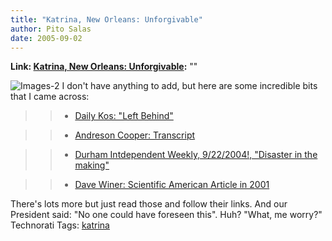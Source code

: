 ```yaml
---
title: "Katrina, New Orleans: Unforgivable"
author: Pito Salas
date: 2005-09-02
---
```


**Link: [Katrina, New Orleans: Unforgivable](None):** ""

![Images-2](https://i0.wp.com/s3.media.squarespace.com/production/1075723/12829350/weblogs/images/images-2.jpg?resize=104%2C133)
I don't have anything to add, but here are some incredible bits that I came
across:

>>

>>   * [Daily Kos: "Left
Behind"](<http://www.dailykos.com/storyonly/2005/9/2/31040/36581>)

>>   * [Andreson Cooper:
Transcript](<http://transcripts.cnn.com/TRANSCRIPTS/0509/01/acd.01.html>)

>>   * [Durham Intdependent Weekly, 9/22/2004!, "Disaster in the
making"](<http://www.indyweek.com/durham/2004-09-22/cover.htm>)

>>   * [Dave Winer: Scientific American Article in
2001](<http://archive.scripting.com/2005/09/02#When:7:10:14AM>)

>>

There's lots more but just read those and follow their links. And our
President said: "No one could have foreseen this". Huh? "What, me worry?"
Technorati Tags: [katrina](<http://www.technorati.com/tag/katrina>)


